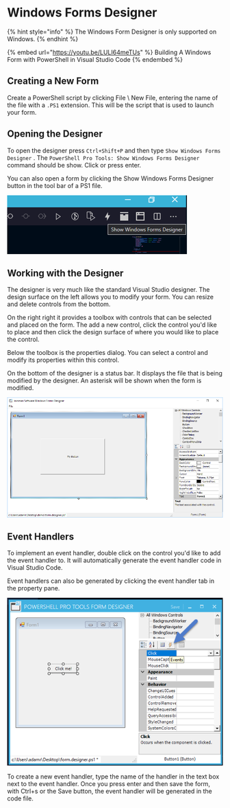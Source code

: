 # Windows Forms Designer

{% hint style="info" %}
The Windows Form Designer is only supported on Windows.
{% endhint %}

{% embed url="https://youtu.be/LULI64meTUs" %}
Building A Windows Form with PowerShell in Visual Studio Code
{% endembed %}

## Creating a New Form

Create a PowerShell script by clicking File \ New File, entering the name of the file with a `.PS1` extension. This will be the script that is used to launch your form.&#x20;

## Opening the Designer

To open the designer press `Ctrl+Shift+P` and then type `Show Windows Forms Designer` . The `PowerShell Pro Tools: Show Windows Forms Designer` command should be show. Click or press enter. &#x20;

You can also open a form by clicking the Show Windows Forms Designer button in the tool bar of a PS1 file.&#x20;

![](<../../.gitbook/assets/image (37).png>)

## Working with the Designer

The designer is very much like the standard Visual Studio designer. The design surface on the left allows you to modify your form. You can resize and delete controls from the bottom.

On the right right it provides a toolbox with controls that can be selected and placed on the form. The add a new control, click the control you'd like to place and then click the design surface of where you would like to place the control.&#x20;

Below the toolbox is the properties dialog. You can select a control and modify its properties within this control.&#x20;

On the bottom of the designer is a status bar. It displays the file that is being modified by the designer. An asterisk will be shown when the form is modified.&#x20;

![](<../../.gitbook/assets/image (11).png>)

## Event Handlers

To implement an event handler, double click on the control you'd like to add the event handler to. It will automatically generate the event handler code in Visual Studio Code.&#x20;

Event handlers can also be generated by clicking the event handler tab in the property pane.&#x20;

![Event handler pane](<../../.gitbook/assets/image (1).png>)

To create a new event handler, type the name of the handler in the text box next to the event handler. Once you press enter and then save the form, with Ctrl+s or the Save button, the event handler will be generated in the code file.&#x20;

##

